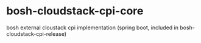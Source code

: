 # bosh-cloudstack-cpi-core
bosh external cloustack cpi implementation (spring boot, included in bosh-cloudstack-cpi-release)
